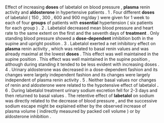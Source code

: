 Effect of increasing **doses** of labetalol on blood pressure , **plasma** renin activity and **aldosterone** in hypertensive patients . 1 . Four different **doses** of labetalol ( 150 , 300 , 600 and 900 mg/day ) were given for 1 week to each of four **groups** of patients with **essential** hypertension ( six patients for each group ) . 2 . Labetalol decreased mean blood pressure and heart rate to the same extent on the first and the seventh days of **treatment** . Only standing blood pressure showed a **dose-dependent** inhibition both in the supine and upright position . 3 . Labetalol exerted a net inhibitory effect on **plasma** renin activity , which was related to basal renin values and was already maximal at the lowest **doses** . This effect was well maintained in the supine position . This effect was well maintained in the supine position , although during standing it tended to be less evident with increasing doses . 4 . Urinary aldosterone was decreased in a dose-dependent fashion and its changes were largely independent fashion and its changes were largely independent of plasma renin activity . 5 . Neither basal values nor changes of renin and aldosterone were related to the hypotensive effect of labetalol **.** 6 . During labetalol treatment urinary sodium excretion fell for 2-3 days and then returned to basal values . The retentive effect of **labetalol** on sodium was directly related to the decrease of blood pressure , and the successive sodium escape might be explained either by the observed increase of plasma volume ( indirectly measured by packed cell volume ) or by aldosterone inhibition . 